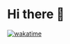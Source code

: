 # Hi there 👋

[![wakatime](https://wakatime.com/badge/user/e04e37ab-f88a-4ffa-a0a8-693a3913ba82.svg)](https://wakatime.com/@e04e37ab-f88a-4ffa-a0a8-693a3913ba82)
